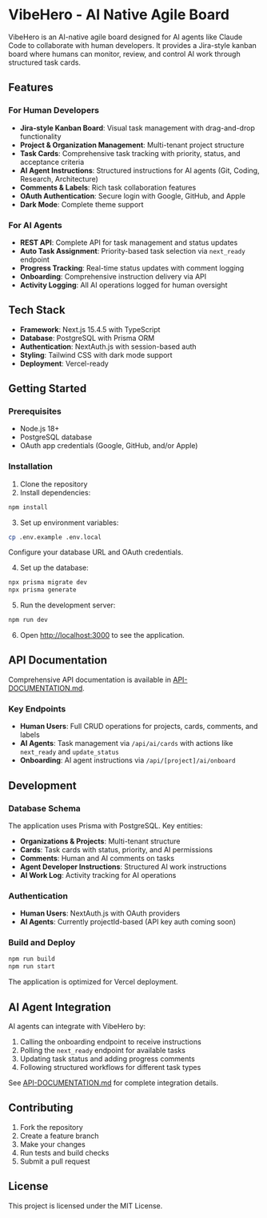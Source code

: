 # VibeHero - AI Native Agile Board

VibeHero is an AI-native agile board designed for AI agents like Claude Code to collaborate with human developers. It provides a Jira-style kanban board where humans can monitor, review, and control AI work through structured task cards.

## Features

### For Human Developers
- **Jira-style Kanban Board**: Visual task management with drag-and-drop functionality
- **Project & Organization Management**: Multi-tenant project structure
- **Task Cards**: Comprehensive task tracking with priority, status, and acceptance criteria
- **AI Agent Instructions**: Structured instructions for AI agents (Git, Coding, Research, Architecture)
- **Comments & Labels**: Rich task collaboration features
- **OAuth Authentication**: Secure login with Google, GitHub, and Apple
- **Dark Mode**: Complete theme support

### For AI Agents
- **REST API**: Complete API for task management and status updates
- **Auto Task Assignment**: Priority-based task selection via `next_ready` endpoint
- **Progress Tracking**: Real-time status updates with comment logging
- **Onboarding**: Comprehensive instruction delivery via API
- **Activity Logging**: All AI operations logged for human oversight

## Tech Stack

- **Framework**: Next.js 15.4.5 with TypeScript
- **Database**: PostgreSQL with Prisma ORM
- **Authentication**: NextAuth.js with session-based auth
- **Styling**: Tailwind CSS with dark mode support
- **Deployment**: Vercel-ready

## Getting Started

### Prerequisites
- Node.js 18+ 
- PostgreSQL database
- OAuth app credentials (Google, GitHub, and/or Apple)

### Installation

1. Clone the repository
2. Install dependencies:
```bash
npm install
```

3. Set up environment variables:
```bash
cp .env.example .env.local
```
Configure your database URL and OAuth credentials.

4. Set up the database:
```bash
npx prisma migrate dev
npx prisma generate
```

5. Run the development server:
```bash
npm run dev
```

6. Open [http://localhost:3000](http://localhost:3000) to see the application.

## API Documentation

Comprehensive API documentation is available in [API-DOCUMENTATION.md](./API-DOCUMENTATION.md).

### Key Endpoints
- **Human Users**: Full CRUD operations for projects, cards, comments, and labels
- **AI Agents**: Task management via `/api/ai/cards` with actions like `next_ready` and `update_status`
- **Onboarding**: AI agent instructions via `/api/[project]/ai/onboard`

## Development

### Database Schema
The application uses Prisma with PostgreSQL. Key entities:
- **Organizations & Projects**: Multi-tenant structure
- **Cards**: Task cards with status, priority, and AI permissions  
- **Comments**: Human and AI comments on tasks
- **Agent Developer Instructions**: Structured AI work instructions
- **AI Work Log**: Activity tracking for AI operations

### Authentication
- **Human Users**: NextAuth.js with OAuth providers
- **AI Agents**: Currently projectId-based (API key auth coming soon)

### Build and Deploy
```bash
npm run build
npm run start
```

The application is optimized for Vercel deployment.

## AI Agent Integration

AI agents can integrate with VibeHero by:
1. Calling the onboarding endpoint to receive instructions
2. Polling the `next_ready` endpoint for available tasks
3. Updating task status and adding progress comments
4. Following structured workflows for different task types

See [API-DOCUMENTATION.md](./API-DOCUMENTATION.md) for complete integration details.

## Contributing

1. Fork the repository
2. Create a feature branch
3. Make your changes
4. Run tests and build checks
5. Submit a pull request

## License

This project is licensed under the MIT License.
